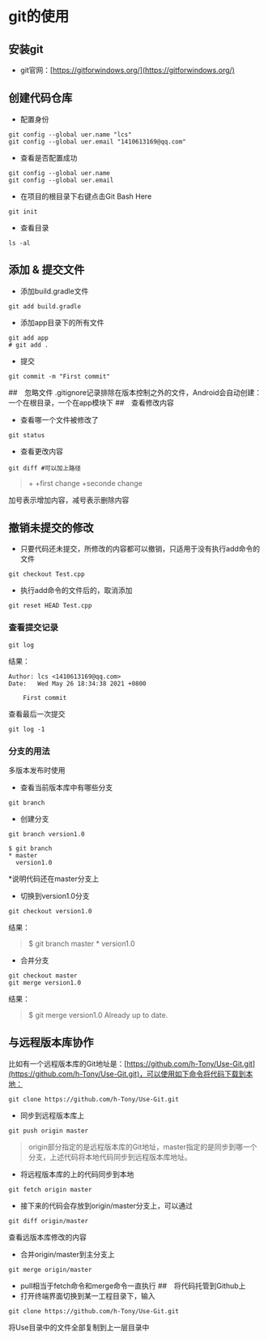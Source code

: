# git的使用
## 安装git
- git官网：[https://gitforwindows.org/](https://gitforwindows.org/)
## 创建代码仓库
- 配置身份
```git
git config --global uer.name "lcs"
git config --global uer.email "1410613169@qq.com"
```
- 查看是否配置成功
```git
git config --global uer.name 
git config --global uer.email
```
- 在项目的根目录下右键点击Git Bash Here
```git
git init
```
- 查看目录
```git
ls -al
```
## 添加 & 提交文件
- 添加build.gradle文件
```git
git add build.gradle  
```
- 添加app目录下的所有文件
```git
git add app
# git add .
```
- 提交
```git
git commit -m "First commit"
```
##　忽略文件
.gitignore记录排除在版本控制之外的文件，Android会自动创建：一个在根目录，一个在app模块下
##　查看修改内容
- 查看哪一个文件被修改了
```git
git status
```
- 查看更改内容
```git
git diff #可以加上路径
```
> \+
> +first change
> +seconde change  

加号表示增加内容，减号表示删除内容
## 撤销未提交的修改
- 只要代码还未提交，所修改的内容都可以撤销，只适用于没有执行add命令的文件
```git
git checkout Test.cpp
```
- 执行add命令的文件后的，取消添加
```git 
git reset HEAD Test.cpp
```
### 查看提交记录
```git
git log
```
结果：
```
Author: lcs <1410613169@qq.com>
Date:   Wed May 26 18:34:38 2021 +0800

    First commit
```
查看最后一次提交
```git
git log -1
```
### 分支的用法
多版本发布时使用
- 查看当前版本库中有哪些分支
```git
git branch 
```
- 创建分支
```git
git branch version1.0
```
```
$ git branch
* master
  version1.0
```
\*说明代码还在master分支上  
- 切换到version1.0分支
```git 
git checkout version1.0
```
结果：
> $ git branch
>  master
> \* version1.0
- 合并分支
```git
git checkout master
git merge version1.0
```
结果：
> $ git merge version1.0
> Already up to date.
## 与远程版本库协作
比如有一个远程版本库的Git地址是：[https://github.com/h-Tony/Use-Git.git](https://github.com/h-Tony/Use-Git.git)，可以使用如下命令将代码下载到本地：
```git
git clone https://github.com/h-Tony/Use-Git.git
``` 
- 同步到远程版本库上
```git 
git push origin master
```
> origin部分指定的是远程版本库的Git地址，master指定的是同步到哪一个分支，上述代码将本地代码同步到远程版本库地址。
- 将远程版本库的上的代码同步到本地
```git 
git fetch origin master
```
- 接下来的代码会存放到origin/master分支上，可以通过
```git 
git diff origin/master
```
查看远版本库修改的内容
- 合并origin/master到主分支上
```git
git merge origin/master
```
- pull相当于fetch命令和merge命令一直执行
##　将代码托管到Github上
- 打开终端界面切换到某一工程目录下，输入
```git
git clone https://github.com/h-Tony/Use-Git.git
```
将Use目录中的文件全部复制到上一层目录中